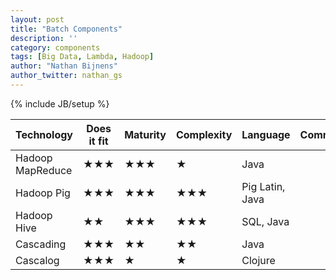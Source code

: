 ```yaml
---
layout: post
title: "Batch Components"
description: ''
category: components
tags: [Big Data, Lambda, Hadoop]
author: "Nathan Bijnens"
author_twitter: nathan_gs
---
```

{% include JB/setup %}

|Technology         |Does it fit            |Maturity               |Complexity             |Language       |Comments       |
|-------------------|-----------------------|-----------------------|-----------------------|---------------|---------------|
|Hadoop MapReduce   |&#9733;&#9733;&#9733;  |&#9733;&#9733;&#9733;  |&#9733;                |Java           |               |
|Hadoop Pig         |&#9733;&#9733;&#9733;  |&#9733;&#9733;&#9733;  |&#9733;&#9733;&#9733;  |Pig Latin, Java|               |
|Hadoop Hive        |&#9733;&#9733;         |&#9733;&#9733;&#9733;  |&#9733;&#9733;&#9733;  |SQL, Java      |               |
|Cascading          |&#9733;&#9733;&#9733;  |&#9733;&#9733;         |&#9733;&#9733;         |Java           |               |
|Cascalog           |&#9733;&#9733;&#9733;  |&#9733;                |&#9733;                |Clojure        |               |

